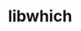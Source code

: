 ---
title: "libwhich"
layout: cache
categories: [package, develop]
meta: {"compilers": ["gcc@11.4.0"], "num_specs": 6, "num_specs_by_stack": {"e4s": 6, "root": 6, "tutorial": 6}, "oss": ["ubuntu22.04"], "platforms": ["linux"], "stacks": ["e4s", "root", "tutorial"], "targets": ["x86_64_v3"], "versions": ["1.1.0"]}
spec_details: [{"compiler": "gcc@11.4.0", "hash": "6of2zebriew32lgepo4pm7sltjvnqvub", "os": "ubuntu22.04", "platform": "linux", "size": "-", "stacks": ["e4s", "root", "tutorial"], "target": "x86_64_v3", "variants": ["build_system=generic"], "versions": ["1.1.0"]}, {"compiler": "gcc@11.4.0", "hash": "hqkjkzx4xmwjrzkavvei7aqxdxrrk4ts", "os": "ubuntu22.04", "platform": "linux", "size": "-", "stacks": ["e4s", "root", "tutorial"], "target": "x86_64_v3", "variants": ["build_system=generic"], "versions": ["1.1.0"]}, {"compiler": "gcc@11.4.0", "hash": "klpn47hoejqnwpsbqxrbc2jalzj527bq", "os": "ubuntu22.04", "platform": "linux", "size": "-", "stacks": ["e4s", "root", "tutorial"], "target": "x86_64_v3", "variants": ["build_system=generic"], "versions": ["1.1.0"]}, {"compiler": "gcc@11.4.0", "hash": "lsxc4xxhzangt42muetsxdiefevww2gm", "os": "ubuntu22.04", "platform": "linux", "size": "-", "stacks": ["e4s", "root", "tutorial"], "target": "x86_64_v3", "variants": ["build_system=generic"], "versions": ["1.1.0"]}, {"compiler": "gcc@11.4.0", "hash": "m57ll3ccsssvxemv7ckzgzipjptjc46n", "os": "ubuntu22.04", "platform": "linux", "size": "-", "stacks": ["e4s", "root", "tutorial"], "target": "x86_64_v3", "variants": ["build_system=generic"], "versions": ["1.1.0"]}, {"compiler": "gcc@11.4.0", "hash": "z4o4avrr4rgpyomcdmvd32jpp5kw36i6", "os": "ubuntu22.04", "platform": "linux", "size": "-", "stacks": ["e4s", "root", "tutorial"], "target": "x86_64_v3", "variants": ["build_system=generic"], "versions": ["1.1.0"]}]
---